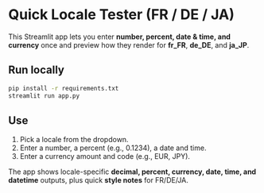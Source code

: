 # Quick Locale Tester (FR / DE / JA)

This Streamlit app lets you enter **number, percent, date & time, and currency** once and preview how they render for **fr_FR**, **de_DE**, and **ja_JP**.

## Run locally
```bash
pip install -r requirements.txt
streamlit run app.py
```

## Use
1. Pick a locale from the dropdown.
2. Enter a number, a percent (e.g., 0.1234), a date and time.
3. Enter a currency amount and code (e.g., EUR, JPY).

The app shows locale-specific **decimal, percent, currency, date, time, and datetime** outputs, plus quick **style notes** for FR/DE/JA.
